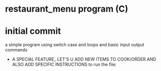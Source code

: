 # restaurant_menu program (C)
# initial commit
a simple program using switch case and loops and basic input output commands
* A SPECIAL FEATURE_ LET'S U ADD NEW ITEMS TO COOK/ORDER AND ALSO ADD SPECIFIC INSTRUCTIONS
to run the file:

